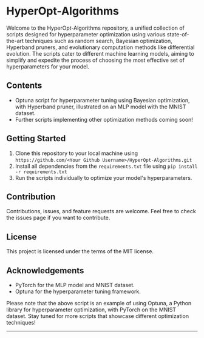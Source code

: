 # HyperOpt-Algorithms
Welcome to the HyperOpt-Algorithms repository, a unified collection of scripts designed for hyperparameter optimization using various state-of-the-art techniques such as random search, Bayesian optimization, Hyperband pruners, and evolutionary computation methods like differential evolution. The scripts cater to different machine learning models, aiming to simplify and expedite the process of choosing the most effective set of hyperparameters for your model.

## Contents
- Optuna script for hyperparameter tuning using Bayesian optimization, with Hyperband pruner, illustrated on an MLP model with the MNIST dataset.
- Further scripts implementing other optimization methods coming soon!

## Getting Started
1. Clone this repository to your local machine using `https://github.com/<Your Github Username>/HyperOpt-Algorithms.git`
2. Install all dependencies from the `requirements.txt` file using `pip install -r requirements.txt`
3. Run the scripts individually to optimize your model's hyperparameters.

## Contribution
Contributions, issues, and feature requests are welcome. Feel free to check the issues page if you want to contribute.

## License
This project is licensed under the terms of the MIT license.

## Acknowledgements
- PyTorch for the MLP model and MNIST dataset.
- Optuna for the hyperparameter tuning framework.

Please note that the above script is an example of using Optuna, a Python library for hyperparameter optimization, with PyTorch on the MNIST dataset. Stay tuned for more scripts that showcase different optimization techniques!
****

